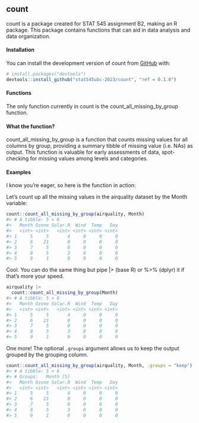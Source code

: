 
<!-- README.md is generated from README.Rmd. Please edit that file -->

## count

<!-- badges: start -->
<!-- badges: end -->

count is a package created for STAT 545 assignment B2, making an R
package. This package contains functions that can aid in data analysis
and data organization.

#### Installation

You can install the development version of count from
[GitHub](https://github.com/) with:

``` r
# install.packages("devtools")
devtools::install_github("stat545ubc-2023/count", "ref = 0.1.0")
```

#### Functions

The only function currently in count is the count_all_missing_by_group
function.

#### What the function?

count_all_missing_by_group is a function that counts missing values for
all columns by group, providing a summary tibble of missing value
(i.e. NAs) as output. This function is valuable for early assessments of
data, spot-checking for missing values among levels and categories.

#### Examples

I know you’re eager, so here is the function in action:

Let’s count up all the missing values in the airquality dataset by the
Month variable:

``` r
count::count_all_missing_by_group(airquality, Month)
#> # A tibble: 5 × 6
#>   Month Ozone Solar.R  Wind  Temp   Day
#>   <int> <int>   <int> <int> <int> <int>
#> 1     5     5       4     0     0     0
#> 2     6    21       0     0     0     0
#> 3     7     5       0     0     0     0
#> 4     8     5       3     0     0     0
#> 5     9     1       0     0     0     0
```

Cool. You can do the same thing but pipe \|\> (base R) or %\>% (dplyr)
it if that’s more your speed.

``` r
airquality |> 
  count::count_all_missing_by_group(Month) 
#> # A tibble: 5 × 6
#>   Month Ozone Solar.R  Wind  Temp   Day
#>   <int> <int>   <int> <int> <int> <int>
#> 1     5     5       4     0     0     0
#> 2     6    21       0     0     0     0
#> 3     7     5       0     0     0     0
#> 4     8     5       3     0     0     0
#> 5     9     1       0     0     0     0
```

One more! The optional `.groups` argument allows us to keep the output
grouped by the grouping column.

``` r
count::count_all_missing_by_group(airquality, Month, .groups = "keep")
#> # A tibble: 5 × 6
#> # Groups:   Month [5]
#>   Month Ozone Solar.R  Wind  Temp   Day
#>   <int> <int>   <int> <int> <int> <int>
#> 1     5     5       4     0     0     0
#> 2     6    21       0     0     0     0
#> 3     7     5       0     0     0     0
#> 4     8     5       3     0     0     0
#> 5     9     1       0     0     0     0
```
